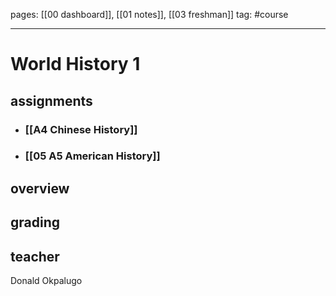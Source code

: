 pages: [[00 dashboard]], [[01 notes]], [[03 freshman]] 
tag: #course

___ 

# World History 1

## assignments
- ### [[A4 Chinese History]]
- ### [[05 A5 American History]]

## overview



## grading



## teacher
Donald Okpalugo